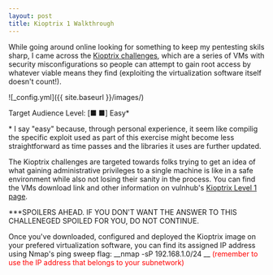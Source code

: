 ```yaml
---
layout: post
title: Kioptrix 1 Walkthrough
---
```


While going around online looking for something to keep my pentesting skils sharp, I came across the [Kioptrix challenges](http://www.kioptrix.com/blog/), which are a series of VMs with security misconfigurations so people can attempt to gain root access by whatever viable means they find (exploiting the virtualization software itself doesn't count!).

![_config.yml]({{ site.baseurl }}/images/)

Target Audience Level: [■ ■] Easy*

\* I say "easy" because, through personal experience, it seem like compilig the specific exploit used as part of this exercise might become  less straightforward as time passes and the libraries it uses are further updated.

The Kioptrix challenges are targeted towards folks trying to get an idea of what gaining administrative privileges to a single machine is like in a safe environment while also not losing their sanity in the process. You can find the VMs download link and other information on vulnhub's [Kioptrix Level 1 page](https://www.vulnhub.com/entry/kioptrix-level-1-1,22/).

***SPOILERS AHEAD. IF YOU DON'T WANT THE ANSWER TO THIS CHALLENEGED SPOILED FOR YOU, DO NOT CONTINUE.

Once you've downloaded, configured and deployed the Kioptrix image on your prefered virtualization software, you can find its assigned IP address using Nmap's ping sweep flag: __nmap -sP 192.168.1.0/24 __ <span style="color:red">(remember to use the IP address that belongs to your subnetwork)</span>
